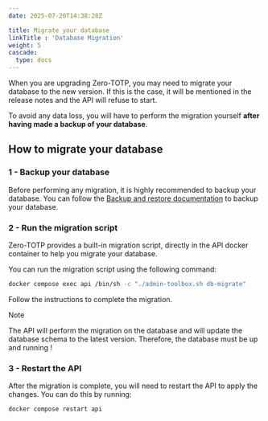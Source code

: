 ```yaml
---
date: 2025-07-20T14:38:28Z

title: Migrate your database
linkTitle : 'Database Migration'
weight: 5
cascade:
  type: docs
---
```


When you are upgrading Zero-TOTP, you may need to migrate your database to the new version. If this is the case, it will be mentioned in the release notes and the API will refuse to start. 

To avoid any data loss, you will have to perform the migration yourself **after having made a backup of your database**.

## How to migrate your database
### 1 - Backup your database
Before performing any migration, it is highly recommended to backup your database. You can follow the [Backup and restore documentation](../database-backup) to backup your database.

### 2 - Run the migration script

Zero-TOTP provides a built-in migration script, directly in the API docker container to help you migrate your database. 

You can run the migration script using the following command:

```bash {filename="Run migration script"}
docker compose exec api /bin/sh -c "./admin-toolbox.sh db-migrate"
```

Follow the instructions to complete the migration. 

> [!note] 
> The API will perform the migration on the database and will update the database schema to the latest version.
> Therefore, the database must be up and running !

### 3 - Restart the API
After the migration is complete, you will need to restart the API to apply the changes. You can do this by running:

```bash {filename="Restart API"}
docker compose restart api
```